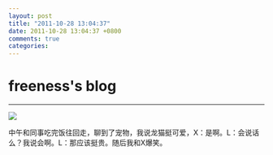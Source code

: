 ```yaml
---
layout: post
title: "2011-10-28 13:04:37"
date: 2011-10-28 13:04:37 +0800
comments: true
categories: 
---
```


# freeness's blog

----------

![](http://okqmqrbgo.bkt.clouddn.com/201110281304371.jpg)

>
中午和同事吃完饭往回走，聊到了宠物，我说龙猫挺可爱，X：是啊。L：会说话么？我说会啊。L：那应该挺贵。随后我和X爆笑。